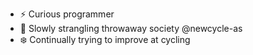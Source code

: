 - ⚡ Curious programmer 
- 🔭 Slowly strangling throwaway society @newcycle-as
- ❄️ Continually trying to improve at cycling
